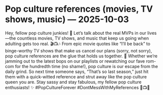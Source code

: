 # Pop culture references (movies, TV shows, music) — 2025-10-03

Hey, fellow pop culture junkies! 🌟 Let’s talk about the real MVPs in our lives—the countless movies, TV shows, and music that keep us going when adulting gets too real. 🎬📺🎶 From epic movie quotes like “I’ll be back” to binge-worthy TV shows that make us cancel our plans (sorry, not sorry), pop culture references are the glue that holds us together. 💫 Whether we’re jamming out to the latest bops on our playlists or rewatching our fave rom-com for the hundredth time (no shame!), pop culture is our escape from the daily grind. So next time someone says, “That’s so last season,” just hit them with a quick-witted reference and strut away like the pop culture queen you are. Stay sassy and stay fabulous, my fellow pop culture enthusiasts! ✨ #PopCultureForever #DontMessWithMyReferences 🎥📺🎤